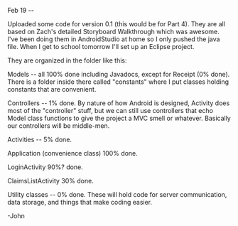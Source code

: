 Feb 19 --

Uploaded some code for version 0.1 (this would be for Part 4). They are all based on Zach's detailed Storyboard Walkthrough which was awesome. I've been doing them in AndroidStudio at home so I only pushed the java file. When I get to school tomorrow I'll set up an Eclipse project.


They are organized in the folder like this:


Models -- all 100% done including Javadocs, except for Receipt (0% done).
    There is a folder inside there called "constants" where I put classes holding constants that are convenient.


Controllers -- 1% done.
    By nature of how Android is designed, Activity does most of the "controller" stuff, but we can still use controllers that echo Model class functions to give the project a MVC smell or whatever. Basically our controllers will be middle-men.


Activities -- 5% done.

Application (convenience class) 100% done.

LoginActivity 90%? done.

ClaimsListActivity 30% done.

Utility classes -- 0% done.
    These will hold code for server communication, data storage, and things that make coding easier.
    

-John
